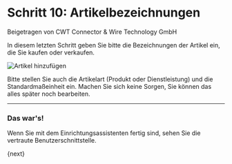 <!-- add-breadcrumbs -->
# Schritt 10: Artikelbezeichnungen
<span class="text-muted contributed-by">Beigetragen von CWT Connector & Wire Technology GmbH</span>

In diesem letzten Schritt geben Sie bitte die Bezeichnungen der Artikel ein, die Sie kaufen oder verkaufen.

<img alt="Artikel hinzufügen" class="screenshot"
src="{{docs_base_url}}/assets/img/setup-wizard/step-10.png">

Bitte stellen Sie auch die Artikelart (Produkt oder Dienstleistung) und die Standardmaßeinheit ein. Machen Sie sich keine Sorgen, Sie können das alles später noch bearbeiten.

---

### Das war's!

Wenn Sie mit dem Einrichtungsassistenten fertig sind, sehen Sie die vertraute Benutzerschnittstelle.

{next}
